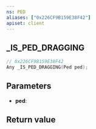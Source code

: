 ```yaml
---
ns: PED
aliases: ["0x226CF9B159E38F42"]
apiset: client
---
```

## _IS_PED_DRAGGING

```c
// 0x226CF9B159E38F42
Any _IS_PED_DRAGGING(Ped ped);
```


## Parameters
* **ped**:

## Return value

